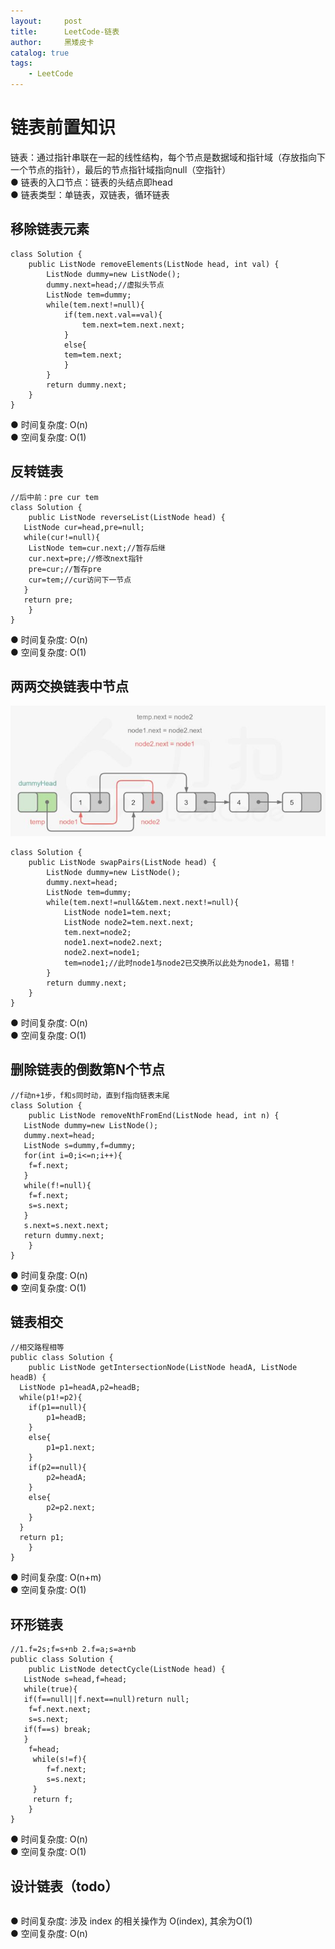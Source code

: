 ```yaml
---
layout:     post
title:      LeetCode-链表
author:     黑矮皮卡
catalog: true
tags:
    - LeetCode
---
```


# 链表前置知识
链表：通过指针串联在一起的线性结构，每个节点是数据域和指针域（存放指向下一个节点的指针），最后的节点指针域指向null（空指针）  
● 链表的入口节点：链表的头结点即head  
● 链表类型：单链表，双链表，循环链表  
## 移除链表元素
```
class Solution {
    public ListNode removeElements(ListNode head, int val) {
        ListNode dummy=new ListNode();
        dummy.next=head;//虚拟头节点
        ListNode tem=dummy;
        while(tem.next!=null){
            if(tem.next.val==val){
                tem.next=tem.next.next;
            }
            else{
            tem=tem.next;
            }
        }
        return dummy.next;
    }
}
```
● 时间复杂度: O(n)  
● 空间复杂度: O(1)  
## 反转链表
```
//后中前：pre cur tem
class Solution {
    public ListNode reverseList(ListNode head) {
   ListNode cur=head,pre=null;
   while(cur!=null){
    ListNode tem=cur.next;//暂存后继
    cur.next=pre;//修改next指针
    pre=cur;//暂存pre
    cur=tem;//cur访问下一节点
   }     
   return pre;
    }
}
```
● 时间复杂度: O(n)  
● 空间复杂度: O(1)  
## 两两交换链表中节点
![](https://github.com/heiaipika/heiaipika.github.io/blob/master/img/leetcode1.jpg?raw=true)
```
class Solution {
    public ListNode swapPairs(ListNode head) {
        ListNode dummy=new ListNode();
        dummy.next=head;
        ListNode tem=dummy;
        while(tem.next!=null&&tem.next.next!=null){
            ListNode node1=tem.next;
            ListNode node2=tem.next.next;
            tem.next=node2;
            node1.next=node2.next;
            node2.next=node1;
            tem=node1;//此时node1与node2已交换所以此处为node1，易错！
        }
        return dummy.next;
    }
}
```
● 时间复杂度: O(n)  
● 空间复杂度: O(1)  
## 删除链表的倒数第N个节点 
```
//f动n+1步，f和s同时动，直到f指向链表末尾
class Solution {
    public ListNode removeNthFromEnd(ListNode head, int n) {
   ListNode dummy=new ListNode();
   dummy.next=head;
   ListNode s=dummy,f=dummy;    
   for(int i=0;i<=n;i++){
    f=f.next;
   } 
   while(f!=null){
    f=f.next;
    s=s.next;
   }
   s.next=s.next.next;
   return dummy.next;
    }
}
```
● 时间复杂度: O(n)  
● 空间复杂度: O(1)  
## 链表相交
```
//相交路程相等
public class Solution {
    public ListNode getIntersectionNode(ListNode headA, ListNode headB) {
  ListNode p1=headA,p2=headB;
  while(p1!=p2){
    if(p1==null){
        p1=headB;
    }
    else{
        p1=p1.next;
    }
    if(p2==null){
        p2=headA;
    }
    else{
        p2=p2.next;
    }
  } 
  return p1;     
    }
}
```
● 时间复杂度: O(n+m)  
● 空间复杂度: O(1)  
## 环形链表
```
//1.f=2s;f=s+nb 2.f=a;s=a+nb
public class Solution {
    public ListNode detectCycle(ListNode head) {
   ListNode s=head,f=head;
   while(true){
   if(f==null||f.next==null)return null;
    f=f.next.next;
    s=s.next;
   if(f==s) break;  
   }
    f=head;
     while(s!=f){
        f=f.next;
        s=s.next;
     }
     return f;
    }
}
```
● 时间复杂度: O(n)  
● 空间复杂度: O(1)  
## 设计链表（todo）
```
```
● 时间复杂度: 涉及 index 的相关操作为 O(index), 其余为O(1)  
● 空间复杂度: O(n)  
